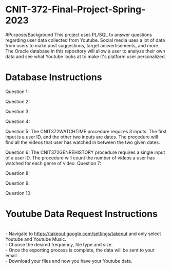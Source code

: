 # CNIT-372-Final-Project-Spring-2023

#Purpose/Background
This project uses PL/SQL to answer questions regarding user data collected from Youtube. Social media uses a lot of data from users to make post suggestions, target adcvertisements, and more. The Oracle database in this repository will allow a user to analyze their own data and see what Youtube looks at to make it's platform user personalized.

# Database Instructions
Question 1:

Question 2:

Question 3:

Question 4:

Question 5:
The CNIT372WATCHTIME procedure requires 3 inputs. The first input is a user ID, and the other two inputs are dates. The procedure will find all the videos that user has watched in between the two given dates.

Question 6:
The CNIT372GENREHISTORY procedure requires a single input of a user ID. The procedure will count the number of videos a user has watched for each genre of video.
Question 7:

Question 8:

Question 9:

Question 10:

# Youtube Data Request Instructions 
<br />-
Navigate to https://takeout.google.com/settings/takeout and only select Youtube and Youtube Music. <br />-
Choose the desired frequency, file type and size. <br />-
Once the exporting process is complete, the data will be sent to your email. <br />-
Download your files and now you have your Youtube data.

